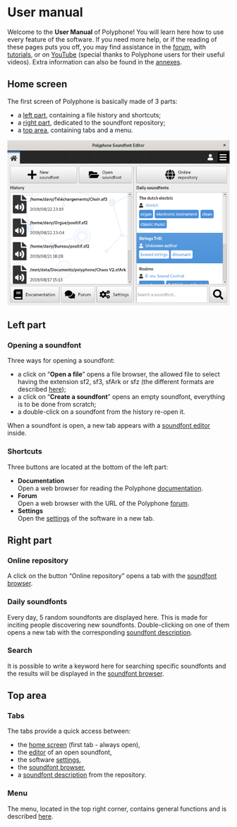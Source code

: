 # User manual

Welcome to the **User Manual** of Polyphone! You will learn here how to use
every feature of the software. If you need more help, or if the reading of these
pages puts you off, you may find assistance in the [forum], with [tutorials],
or on [YouTube]  (special thanks to Polyphone users for their useful videos).
Extra information can also be found in the [annexes].


<a name="doc_home"/>

## Home screen

The first screen of Polyphone is basically made of 3 parts:

  - a [left part], containing a file history and shortcuts;
  - a [right part], dedicated to the soundfont repository;
  - a [top area], containing tabs and a menu.

![home screen of Polyphone]


<a name="doc_left"/>

## Left part


### Opening a soundfont

Three ways for opening a soundfont:

  - a click on “**Open a file**” opens a file browser, the allowed file to
    select having the extension sf2, sf3, sfArk or sfz (the different formats
    are described [here][the-different-soundfont-formats]);
  - a click on “**Create a soundfont**” opens an empty soundfont, everything is
    to be done from scratch;
  - a double-click on a soundfont from the history re-open it.

When a soundfont is open, a new tab appears with a [soundfont editor] inside.


### Shortcuts

Three buttons are located at the bottom of the left part:

  - **Documentation**  
    Open a web browser for reading the Polyphone [documentation].
  - **Forum**  
    Open a web browser with the URL of the Polyphone [forum].
  - **Settings**  
    Open the [settings] of the software in a new tab.


<a name="doc_right"/>

## Right part

### Online repository

A click on the button “Online repository” opens a tab with the
[soundfont browser].


### Daily soundfonts

Every day, 5 random soundfonts are displayed here. This is made for inciting
people discovering new soundfonts. Double-clicking on one of them opens a new
tab with the corresponding [soundfont description].


### Search

It is possible to write a keyword here for searching specific soundfonts and the
results will be displayed in the [soundfont browser].


<a name="doc_top"/>

## Top area

### Tabs

The tabs provide a quick access between:

  - the [home screen]  (first tab - always open),
  - the [editor][soundfont editor] of an open soundfont,
  - the software [settings],
  - the [soundfont browser],
  - a [soundfont description] from the repository.

### Menu

The menu, located in the top right corner, contains general functions and is
described [here][menu].



[left part]:   #doc_left
[right part]:  #doc_right
[top area]:    #doc_top
[home screen]: #doc_home

[forum]:         https://www.polyphone-soundfonts.com/forum
[documentation]: /documentation
[tutorials]:     /documentation/tutorials
[YouTube]:       https://www.youtube.com/results?search_query=polyphone+sf2

[annexes]:                         annexes/
[the-different-soundfont-formats]: annexes/the-different-soundfont-formats.md
[soundfont editor]:                soundfont-editor/
[soundfont browser]:               soundfont-browser.md
[soundfont description]:           soundfont-browser.md#doc_description
[settings]:                        settings.md
[menu]:                            menu.md

[home screen of Polyphone]: images/page_home.png
